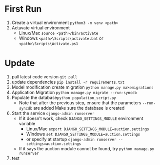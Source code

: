 # First Run

1. Create a virtual environment `python3 -m venv <path>`
2. Actavate virtual environment
   - Linux/Mac `source <path>/bin/activate`
   - Windows `<path>\Scripts\activate.bat` or `<path>\Scripts\Activate.ps1`

# Update

1. pull latest code version `git pull`
2. update dependencies `pip install -r requirements.txt`
3. Model modification create migration `python manage.py makemigrations`
4. Application Migration `python manage.py migrate --run-syncdb`
5. Populate the database`python population_script.py`
   - Note that after the previous step, ensure that the parameters `--run-syncdb` are added Make sure the database is created
6. Start the service `django-admin runserver`
   - If it doesn't work, check `DJANGO_SETTINGS_MODULE` environment variable
     - Linux/Mac `export DJANGO_SETTINGS_MODULE=auction.settings`
     - Windows `set DJANGO_SETTINGS_MODULE=auction.settings`
     - or specify at startup `django-admin runserver --settings=auction.settings`
   - If it says the auction module cannot be found, try `python manage.py runserver`
7. test
